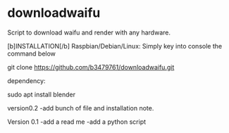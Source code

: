 # downloadwaifu

Script to download waifu and render with any hardware.


[b]INSTALLATION[/b]
Raspbian/Debian/Linux:
Simply key into console the command below

git clone https://github.com/b3479761/downloadwaifu.git

dependency:

sudo apt install blender

version0.2
-add bunch of file and installation note.

Version 0.1
-add a read me
-add a python script
